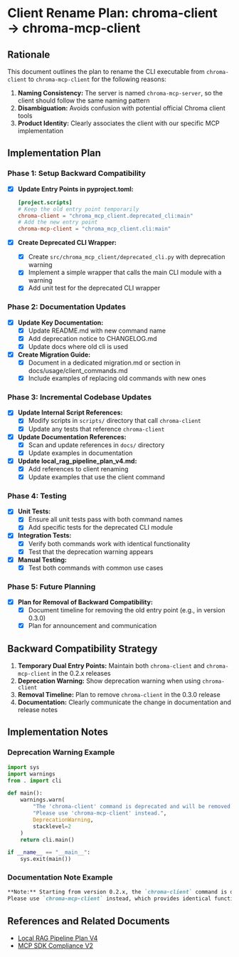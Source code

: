 # Client Rename Plan: chroma-client → chroma-mcp-client

## Rationale

This document outlines the plan to rename the CLI executable from `chroma-client` to `chroma-mcp-client` for the following reasons:

1. **Naming Consistency:** The server is named `chroma-mcp-server`, so the client should follow the same naming pattern
2. **Disambiguation:** Avoids confusion with potential official Chroma client tools
3. **Product Identity:** Clearly associates the client with our specific MCP implementation

## Implementation Plan

### Phase 1: Setup Backward Compatibility

- [x] **Update Entry Points in pyproject.toml:**

  ```toml
  [project.scripts]
  # Keep the old entry point temporarily
  chroma-client = "chroma_mcp_client.deprecated_cli:main"
  # Add the new entry point
  chroma-mcp-client = "chroma_mcp_client.cli:main"
  ```

- [x] **Create Deprecated CLI Wrapper:**
  - [x] Create `src/chroma_mcp_client/deprecated_cli.py` with deprecation warning
  - [x] Implement a simple wrapper that calls the main CLI module with a warning
  - [x] Add unit test for the deprecated CLI wrapper

### Phase 2: Documentation Updates

- [x] **Update Key Documentation:**
  - [x] Update README.md with new command name
  - [x] Add deprecation notice to CHANGELOG.md
  - [x] Update docs where old cli is used

- [x] **Create Migration Guide:**
  - [x] Document in a dedicated migration.md or section in docs/usage/client_commands.md
  - [x] Include examples of replacing old commands with new ones

### Phase 3: Incremental Codebase Updates

- [x] **Update Internal Script References:**
  - [x] Modify scripts in `scripts/` directory that call `chroma-client`
  - [x] Update any tests that reference `chroma-client`

- [x] **Update Documentation References:**
  - [x] Scan and update references in `docs/` directory
  - [x] Update examples in documentation

- [x] **Update local_rag_pipeline_plan_v4.md:**
  - [x] Add references to client renaming
  - [x] Update examples that use the client command

### Phase 4: Testing

- [x] **Unit Tests:**
  - [x] Ensure all unit tests pass with both command names
  - [x] Add specific tests for the deprecated CLI module

- [x] **Integration Tests:**
  - [x] Verify both commands work with identical functionality
  - [x] Test that the deprecation warning appears

- [x] **Manual Testing:**
  - [x] Test both commands with common use cases

### Phase 5: Future Planning

- [x] **Plan for Removal of Backward Compatibility:**
  - [x] Document timeline for removing the old entry point (e.g., in version 0.3.0)
  - [x] Plan for announcement and communication

## Backward Compatibility Strategy

1. **Temporary Dual Entry Points:** Maintain both `chroma-client` and `chroma-mcp-client` in the 0.2.x releases
2. **Deprecation Warning:** Show deprecation warning when using `chroma-client`
3. **Removal Timeline:** Plan to remove `chroma-client` in the 0.3.0 release
4. **Documentation:** Clearly communicate the change in documentation and release notes

## Implementation Notes

### Deprecation Warning Example

```python
import sys
import warnings
from . import cli

def main():
    warnings.warn(
        "The 'chroma-client' command is deprecated and will be removed in version 0.3.0. "
        "Please use 'chroma-mcp-client' instead.", 
        DeprecationWarning, 
        stacklevel=2
    )
    return cli.main()

if __name__ == "__main__":
    sys.exit(main())
```

### Documentation Note Example

```markdown
**Note:** Starting from version 0.2.x, the `chroma-client` command is deprecated and will be removed in version 0.3.0. 
Please use `chroma-mcp-client` instead, which provides identical functionality with a more consistent naming scheme.
```

## References and Related Documents

- [Local RAG Pipeline Plan V4](./local_rag_pipeline_plan_v4.md)
- [MCP SDK Compliance V2](./refactor_plan_mcp_sdk_compliance_v2.md)
